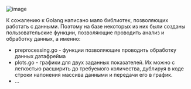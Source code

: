 
![image](https://github.com/user-attachments/assets/ff0196fc-c7f5-4173-82ed-cbc3122dc7c7)


К сожалению к Golang написано мало библиотек, позволяющих работать с данными. Поэтому на базе некоторых из них были созданы пользовательские функции, позволяющие проводить анализ и обработку данных, а именно:

 - preprocessing.go - функции позволяющие проводить обработку данных датафрейма
 - plots.go - графики для двух заданных показателей. Их можно с легкостью расширить до требуемого количества, дублируя в коде строки напонения массива данными и передачи его в график. 
 - ...

